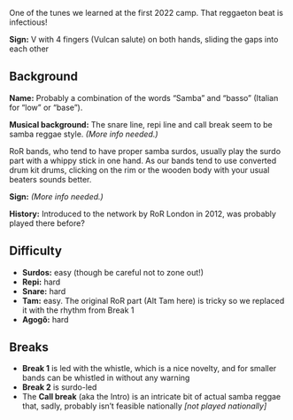 One of the tunes we learned at the first 2022 camp. That reggaeton beat is infectious!

**Sign:** V with 4 fingers (Vulcan salute) on both hands, sliding the gaps into each other

## Background

**Name:** Probably a combination of the words “Samba” and “basso” (Italian for “low” or “base”).

**Musical background:** The snare line, repi line and call break seem to be samba reggae style. *(More info needed.)*  
  
RoR bands, who tend to have proper samba surdos, usually play the surdo part with a whippy stick in one hand. As our bands tend to use converted drum kit drums,  clicking on the rim or the wooden body with your usual beaters sounds better.

**Sign:** *(More info needed.)*

**History:** Introduced to the network by RoR London in 2012, was probably played there before?

## Difficulty

* **Surdos:** easy (though be careful not to zone out!)
* **Repi:** hard
* **Snare:** hard
* **Tam:** easy. The original RoR part (Alt Tam here) is tricky so we replaced it with the rhythm from Break 1
* **Agogô:** hard

## Breaks

* **Break 1** is led with the whistle, which is a nice novelty, and for smaller bands can be whistled in without any warning
* **Break 2** is surdo-led
* The **Call break** (aka the Intro) is an intricate bit of actual samba reggae that, sadly, probably isn’t feasible nationally _\[not played nationally\]_
